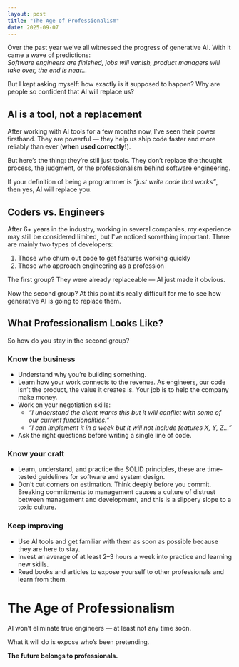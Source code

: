 ```yaml
---
layout: post
title: "The Age of Professionalism"
date: 2025-09-07
---
```


Over the past year we’ve all witnessed the progress of generative AI. With it came a wave of predictions:  
_Software engineers are finished, jobs will vanish, product managers will take over, the end is near…_

But I kept asking myself: how exactly is it supposed to happen? Why are people so confident that AI will replace us?

## AI is a tool, not a replacement

After working with AI tools for a few months now, I’ve seen their power firsthand. They are powerful — they help us ship code faster and more reliably than ever (**when used correctly!**).

But here’s the thing: they’re still just tools. They don’t replace the thought process, the judgment, or the professionalism behind software engineering.

If your definition of being a programmer is _“just write code that works”_, then yes, AI will replace you.

## Coders vs. Engineers

After 6+ years in the industry, working in several companies, my experience may still be considered limited, but I've noticed something important. There are mainly two types of developers:

1. Those who churn out code to get features working quickly
2. Those who approach engineering as a profession

The first group? They were already replaceable — AI just made it obvious.

Now the second group? At this point it’s really difficult for me to see how generative AI is going to replace them.

## What Professionalism Looks Like?

So how do you stay in the second group?

### Know the business

- Understand why you’re building something.
- Learn how your work connects to the revenue. As engineers, our code isn’t the product, the value it creates is. Your job is to help the company make money.
- Work on your negotiation skills:
  - _“I understand the client wants this but it will conflict with some of our current functionalities.”_
  - _“I can implement it in a week but it will not include features X, Y, Z…”_
- Ask the right questions before writing a single line of code.

### Know your craft

- Learn, understand, and practice the SOLID principles, these are time-tested guidelines for software and system design.
- Don’t cut corners on estimation. Think deeply before you commit. Breaking commitments to management causes a culture of distrust between management and development, and this is a slippery slope to a toxic culture.

### Keep improving

- Use AI tools and get familiar with them as soon as possible because they are here to stay.
- Invest an average of at least 2–3 hours a week into practice and learning new skills.
- Read books and articles to expose yourself to other professionals and learn from them.

# The Age of Professionalism

AI won’t eliminate true engineers — at least not any time soon.

What it will do is expose who’s been pretending.

**The future belongs to professionals.**
